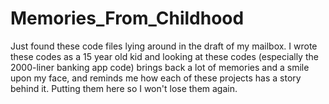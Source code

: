 # Memories_From_Childhood
Just found these code files lying around in the draft of my mailbox. I wrote these codes as a 15 year old kid and looking at these codes (especially the 2000-liner banking app code) brings back a lot of memories and a smile upon my face, and reminds me how each of these projects has a story behind it. Putting them here so I won't lose them again.
